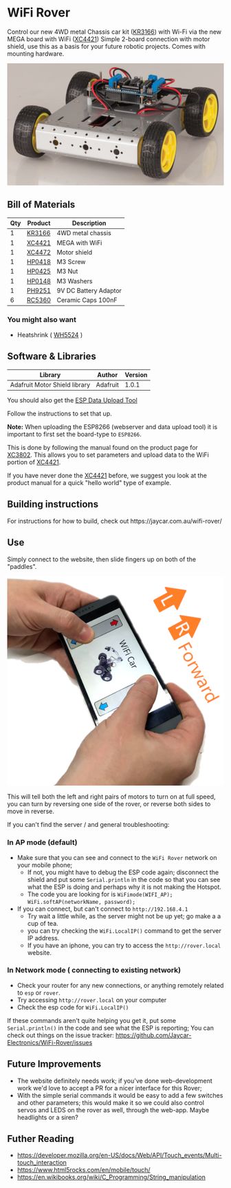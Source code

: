 # WiFi Rover

Control our new 4WD metal Chassis car kit ([KR3166](https://jaycar.com.au/p/KR3166)) with Wi-Fi via the new MEGA board with WiFi ([XC4421](https://jaycar.com.au/p/XC4421)) Simple 2-board connection with motor shield, use this as a basis for your future robotic projects. Comes with mounting hardware.

![](hero.jpg)

## Bill of Materials

| Qty | Product                                  | Description           |
| --- | ---------------------------------------- | --------------------- |
| 1   | [KR3166](https://jaycar.com.au/p/KR3166) | 4WD metal chassis     |
| 1   | [XC4421](https://jaycar.com.au/p/XC4421) | MEGA with WiFi        |
| 1   | [XC4472](https://jaycar.com.au/p/XC4472) | Motor shield          |
| 1   | [HP0418](https://jaycar.com.au/p/HP0418) | M3 Screw              |
| 1   | [HP0425](https://jaycar.com.au/p/HP0425) | M3 Nut                |
| 1   | [HP0148](https://jaycar.com.au/p/HP0148) | M3 Washers            |
| 1   | [PH9251](https://jaycar.com.au/p/PH9251) | 9V DC Battery Adaptor |
| 6   | [RC5360](https://jaycar.com.au/p/RC5360) | Ceramic Caps 100nF    |

### You might also want

- Heatshrink ( [WH5524](https://jaycar.com.au/p/WH5524) )

## Software & Libraries

| Library                       | Author   | Version |
| ----------------------------- | -------- | ------- |
| Adafruit Motor Shield library | Adafruit | 1.0.1   |

You should also get the [ESP Data Upload Tool](https://github.com/esp8266/arduino-esp8266fs-plugin)

Follow the instructions to set that up.

**Note:** When uploading the ESP8266 (webserver and data upload tool) it is important to first set the board-type to `ESP8266`.

This is done by following the manual found on the product page for [XC3802](https://jaycar.com.au/p/XC3802). This allows you to set parameters and upload data to the WiFi portion of [XC4421](https://jaycar.com.au/p/XC4421).

If you have never done the [XC4421](https://jaycar.com.au/p/XC4421) before, we suggest you look at the product manual for a quick "hello world" type of example.


## Building instructions
<div id='instructions'> For instructions for how to build, check out https://jaycar.com.au/wifi-rover/ </div>

## Use

Simply connect to the website, then slide fingers up on both of the "paddles".

![How to Use](docs/images/use.png)

This will tell both the left and right pairs of motors to turn on at full speed, you can turn by reversing one side of the rover, or reverse both sides to move in reverse.

If you can't find the server / and general troubleshooting:

### In AP mode (default)

- Make sure that you can see and connect to the `WiFi Rover` network on your mobile phone;
  - If not, you might have to debug the ESP code again; disconnect the shield and put some `Serial.println` in the code so that you can see what the ESP is doing and perhaps why it is not making the Hotspot.
  - The code you are looking for is `WiFimode(WIFI_AP); WiFi.softAP(networkName, password);`
- If you can connect, but can't connect to `http://192.168.4.1`
  - Try wait a little while, as the server might not be up yet; go make a a cup of tea.
  - you can try checking the `WiFi.LocalIP()` command to get the server IP address.
  - If you have an iphone, you can try to access the `http://rover.local` website.

### In Network mode ( connecting to existing network)

- Check your router for any new connections, or anything remotely related to `esp` or `rover`.
- Try accessing `http://rover.local` on your computer
- Check the esp code for `WiFi.LocalIP()`

If these commands aren't quite helping you get it, put some `Serial.println()` in the code and see what the ESP is reporting; You can check out things on the issue tracker: <https://github.com/Jaycar-Electronics/WiFi-Rover/issues>

## Future Improvements

- The website definitely needs work; if you've done web-development work we'd love to accept a PR for a nicer interface for this Rover;
- With the simple serial commands it would be easy to add a few switches and other parameters; this would make it so we could also control servos and LEDS on the rover as well, through the web-app. Maybe headlights or a siren?

## Futher Reading

- <https://developer.mozilla.org/en-US/docs/Web/API/Touch_events/Multi-touch_interaction>
- <https://www.html5rocks.com/en/mobile/touch/>
- <https://en.wikibooks.org/wiki/C_Programming/String_manipulation>
